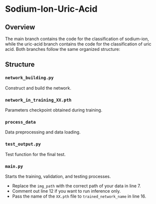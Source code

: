 # Sodium-Ion-Uric-Acid

## Overview

The main branch contains the code for the classification of sodium-ion, while the uric-acid branch contains the code for the classification of uric acid. Both branches follow the same organized structure:

## Structure

### `network_building.py`
Construct and build the network.

### `network_in_training_XX.pth`
Parameters checkpoint obtained during training.

### `process_data`
Data preprocessing and data loading.

### `test_output.py`
Test function for the final test.

### `main.py`
Starts the training, validation, and testing processes.
- Replace the `img_path` with the correct path of your data in line 7.
- Comment out line 12 if you want to run inference only.
- Pass the name of the `XX.pth` file to `trained_network_name` in line 16.
